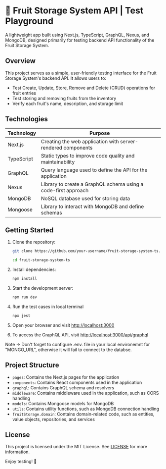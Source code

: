 # 🍎 Fruit Storage System API | Test Playground

A lightweight app built using Next.js, TypeScript, GraphQL, Nexus, and MongoDB, designed primarily for testing backend API functionality of the Fruit Storage System.

## Overview

This project serves as a simple, user-friendly testing interface for the Fruit Storage System's backend API. It allows users to:

- Test Create, Update, Store, Remove and Delete (CRUD) operations for fruit entries
- Test storing and removing fruits from the inventory
- Verify each fruit's name, description, and storage limit

## Technologies

| Technology | Purpose                                                        |
| ---------- | -------------------------------------------------------------- |
| Next.js    | Creating the web application with server-rendered components   |
| TypeScript | Static types to improve code quality and maintainability       |
| GraphQL    | Query language used to define the API for the application      |
| Nexus      | Library to create a GraphQL schema using a code-first approach |
| MongoDB    | NoSQL database used for storing data                           |
| Mongoose   | Library to interact with MongoDB and define schemas            |

## Getting Started

1. Clone the repository:

    ```sh
    git clone https://github.com/your-username/fruit-storage-system-ts.git

    cd fruit-storage-system-ts
    ```

2. Install dependencies:
    ```sh
    npm install
    ```

3. Start the development server:
    ```sh
    npm run dev
    ```

4. Run the test cases in local terminal
    ```sh
    npx jest
    ```

5. Open your browser and visit [http://localhost:3000](http://localhost:3000)

6. To access the GraphQL API, visit [http://localhost:3000/api/graphql](http://localhost:3000/api/graphql)

Note -> Don't forget to configure .env. file in your local environemnt for "MONGO_URL", otherwise it will fail to connect to the databse.


## Project Structure

- `pages`: Contains the Next.js pages for the application
- `components`: Contains React components used in the application
- `graphql`: Contains GraphQL schema and resolvers
- `middleware`: Contains middleware used in the application, such as CORS handling
- `models`: Contains Mongoose models for MongoDB
- `utils`: Contains utility functions, such as MongoDB connection handling
- `fruitStorage.domain`: Contains domain-related code, such as entities, value objects, repositories, and services

## License

This project is licensed under the MIT License. See [LICENSE](LICENSE) for more information.

Enjoy testing! 🚀
